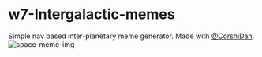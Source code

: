 # w7-Intergalactic-memes
Simple nav based inter-planetary meme generator. Made with [@CorshiDan](https://github.com/corshidan).
![space-meme-img](https://user-images.githubusercontent.com/84506758/133856995-3d191ca7-bf81-45d0-99de-a62b05c1ab49.png)
